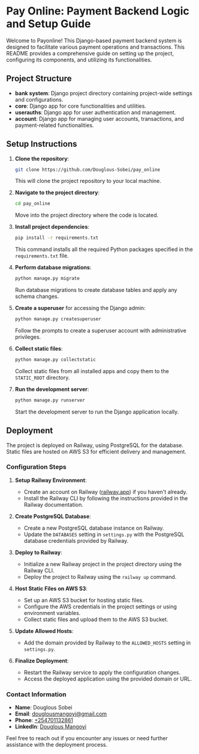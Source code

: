 # Pay Online: Payment Backend Logic and Setup Guide

Welcome to Payonline! This Django-based payment backend system is designed to facilitate various payment operations and transactions. This README provides a comprehensive guide on setting up the project, configuring its components, and utilizing its functionalities.

## Project Structure
- **bank system**: Django project directory containing project-wide settings and configurations.
- **core**: Django app for core functionalities and utilities.
- **userauths**: Django app for user authentication and management.
- **account**: Django app for managing user accounts, transactions, and payment-related functionalities.

## Setup Instructions
1. **Clone the repository**: 
    ```bash
    git clone https://github.com/Douglous-Sobei/pay_online
    ```
   This will clone the project repository to your local machine.

2. **Navigate to the project directory**: 
    ```bash
    cd pay_online
    ```
   Move into the project directory where the code is located.

3. **Install project dependencies**: 
    ```bash
    pip install -r requirements.txt
    ```
   This command installs all the required Python packages specified in the `requirements.txt` file.

4. **Perform database migrations**: 
    ```bash
    python manage.py migrate
    ```
   Run database migrations to create database tables and apply any schema changes.

5. **Create a superuser** for accessing the Django admin: 
    ```bash
    python manage.py createsuperuser
    ```
   Follow the prompts to create a superuser account with administrative privileges.

6. **Collect static files**: 
    ```bash
    python manage.py collectstatic
    ```
   Collect static files from all installed apps and copy them to the `STATIC_ROOT` directory.

7. **Run the development server**: 
    ```bash
    python manage.py runserver
    ```
   Start the development server to run the Django application locally.

## Deployment

The project is deployed on Railway, using PostgreSQL for the database. Static files are hosted on AWS S3 for efficient delivery and management.

### Configuration Steps

1. **Setup Railway Environment**:
   - Create an account on Railway ([railway.app](https://railway.app)) if you haven't already.
   - Install the Railway CLI by following the instructions provided in the Railway documentation.

2. **Create PostgreSQL Database**:
   - Create a new PostgreSQL database instance on Railway.
   - Update the `DATABASES` setting in `settings.py` with the PostgreSQL database credentials provided by Railway.

3. **Deploy to Railway**:
   - Initialize a new Railway project in the project directory using the Railway CLI.
   - Deploy the project to Railway using the `railway up` command.

4. **Host Static Files on AWS S3**:
   - Set up an AWS S3 bucket for hosting static files.
   - Configure the AWS credentials in the project settings or using environment variables.
   - Collect static files and upload them to the AWS S3 bucket.

5. **Update Allowed Hosts**:
   - Add the domain provided by Railway to the `ALLOWED_HOSTS` setting in `settings.py`.

6. **Finalize Deployment**:
   - Restart the Railway service to apply the configuration changes.
   - Access the deployed application using the provided domain or URL.

### Contact Information

- **Name**: Douglous Sobei
- **Email**: [douglousmangoyi@gmail.com](mailto:douglousmangoyi@gmail.com)
- **Phone**: [+254701132861](tel:+254701132861)
- **LinkedIn**: [Douglous Mangoyi](https://www.linkedin.com/in/douglous-mangoyi/)

Feel free to reach out if you encounter any issues or need further assistance with the deployment process.

